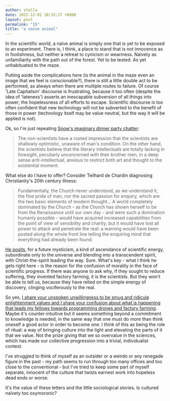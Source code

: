 ```yaml
---
author: stella
date: 2022-12-01 10:32:27 +0000
layout: post
permalink: "15"
title: "a naïve animal"
---
```



In the scientific world, a naïve animal is simply one that is yet to be exposed to an experiment. There is, I think, a place to stand that is not innocence as in foolishness, but neither a retreat to cynicism or weariness. Naïvety as unfamiliarity with the path out of the forest. Yet to be tested. As yet unhabituated to the maze.  

Putting aside the complications here (is the animal in the maze even an image that we feel is conscionable?), there is still a little double act to be performed, as always when there are multiple routes to failure. Of course 'Late Capitalism' discourse is frustrating, because it too often (despite the idea of 'lateness') asserts an inescapable subversion of all things into power; the hopelessness of all efforts to escape. Scientific discourse is too often confident that new technology will not be subverted to the benefit of those in power (technology itself may be value neutral, but the way it will be applied is not).  
  
Ok, so I'm just repeating [Snow's imaginary dinner party chatter](https://www.worldcat.org/title/883852846):  

> The non-scientists have a rooted impression that the scientists are shallowly optimistic, unaware of man's condition. On the other hand, the scientists believe that the literary intellectuals are totally lacking in foresight, peculiarly unconcerned with their brother men, in a deep sense anti-intellectual, anxious to restrict both art and thought to the existential moment.

What else do I have to offer? Consider Teilhard de Chardin diagnosing Christianity's 20th century illness:  

> Fundamentally, the Church never understood, as we understand it, the fine pride of man, nor the sacred passion for enquiry, which are the two basic elements of modern thought... A world completely dominated by the Church - as the Church has shown herself to be from the Renaissance until our own day - and were such a domination humanly possible - would have acquired increased capabilities from the point of view of sensibility and charity; but it would have lost all power to attack and penetrate the real: a warning would have been posted along the whole front line telling the enquiring mind that everything had already been found.

[He posits](https://www.worldcat.org/title/1220329), for a future mysticism, a kind of ascendance of scientific energy, subordinate only to the universe and blending into a transcendent spirit, with Christ-the-spirit leading the way. Sure. What's key - what I think he gets right here - is the reason for the confusion of morality in the face of scientific progress. If there was anyone to ask why, if they sought to reduce suffering, they invented factory farming, it is the scientists. But they won't be able to tell us, because they have relied on the simple energy of discovery, clinging vociferously to the real.

So yes, [I share your unspoken unwillingness to be smug and ridicule enlightenment values and I share your confusion about what is happening that leads my fellows towards programming drones and factory farming](https://angst.blog/14). Maybe it's counter-intuitive but it seems something beyond a commitment to knowledge is needed, in the same way that one must do more than think oneself a good actor in order to become one. I think of this as being the role of ritual: a way of bringing culture into the light and elevating the parts of it that we value. Not the prize giving that we so overvalue in the sciences, which has made our collective progression into a trivial, individualist contest.  

I've struggled to think of myself as an outsider or a weirdo or any renegade figure in the past - my path seems to run through too many offices and too close to the conventional - but I've tried to keep some part of myself separate, innocent of the culture that twists earnest work into hopeless dead ends or worse.

It's the value of these letters and the little sociological stories. Is cultured naïvety too oxymoronic? 